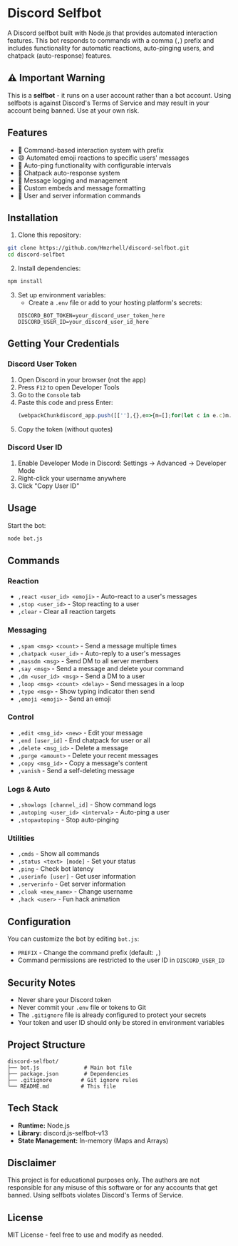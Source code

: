 # Discord Selfbot

A Discord selfbot built with Node.js that provides automated interaction features. This bot responds to commands with a comma (`,`) prefix and includes functionality for automatic reactions, auto-pinging users, and chatpack (auto-response) features.

## ⚠️ Important Warning

This is a **selfbot** - it runs on a user account rather than a bot account. Using selfbots is against Discord's Terms of Service and may result in your account being banned. Use at your own risk.

## Features

- 🎯 Command-based interaction system with prefix
- 😄 Automated emoji reactions to specific users' messages  
- 📢 Auto-ping functionality with configurable intervals
- 💬 Chatpack auto-response system
- 📝 Message logging and management
- 🎨 Custom embeds and message formatting
- 🔧 User and server information commands

## Installation

1. Clone this repository:
```bash
git clone https://github.com/Hmzrhell/discord-selfbot.git
cd discord-selfbot
```

2. Install dependencies:
```bash
npm install
```

3. Set up environment variables:
   - Create a `.env` file or add to your hosting platform's secrets:
   ```
   DISCORD_BOT_TOKEN=your_discord_user_token_here
   DISCORD_USER_ID=your_discord_user_id_here
   ```

## Getting Your Credentials

### Discord User Token
1. Open Discord in your browser (not the app)
2. Press `F12` to open Developer Tools
3. Go to the `Console` tab
4. Paste this code and press Enter:
   ```javascript
   (webpackChunkdiscord_app.push([[''],{},e=>{m=[];for(let c in e.c)m.push(e.c[c])}]),m).find(m=>m?.exports?.default?.getToken!==void 0).exports.default.getToken()
   ```
5. Copy the token (without quotes)

### Discord User ID
1. Enable Developer Mode in Discord: Settings → Advanced → Developer Mode
2. Right-click your username anywhere
3. Click "Copy User ID"

## Usage

Start the bot:
```bash
node bot.js
```

## Commands

### Reaction
- `,react <user_id> <emoji>` - Auto-react to a user's messages
- `,stop <user_id>` - Stop reacting to a user
- `,clear` - Clear all reaction targets

### Messaging
- `,spam <msg> <count>` - Send a message multiple times
- `,chatpack <user_id>` - Auto-reply to a user's messages
- `,massdm <msg>` - Send DM to all server members
- `,say <msg>` - Send a message and delete your command
- `,dm <user_id> <msg>` - Send a DM to a user
- `,loop <msg> <count> <delay>` - Send messages in a loop
- `,type <msg>` - Show typing indicator then send
- `,emoji <emoji>` - Send an emoji

### Control
- `,edit <msg_id> <new>` - Edit your message
- `,end [user_id]` - End chatpack for user or all
- `,delete <msg_id>` - Delete a message
- `,purge <amount>` - Delete your recent messages
- `,copy <msg_id>` - Copy a message's content
- `,vanish` - Send a self-deleting message

### Logs & Auto
- `,showlogs [channel_id]` - Show command logs
- `,autoping <user_id> <interval>` - Auto-ping a user
- `,stopautoping` - Stop auto-pinging

### Utilities
- `,cmds` - Show all commands
- `,status <text> [mode]` - Set your status
- `,ping` - Check bot latency
- `,userinfo [user]` - Get user information
- `,serverinfo` - Get server information
- `,cloak <new_name>` - Change username
- `,hack <user>` - Fun hack animation

## Configuration

You can customize the bot by editing `bot.js`:

- `PREFIX` - Change the command prefix (default: `,`)
- Command permissions are restricted to the user ID in `DISCORD_USER_ID`

## Security Notes

- Never share your Discord token
- Never commit your `.env` file or tokens to Git
- The `.gitignore` file is already configured to protect your secrets
- Your token and user ID should only be stored in environment variables

## Project Structure

```
discord-selfbot/
├── bot.js              # Main bot file
├── package.json        # Dependencies
├── .gitignore         # Git ignore rules
└── README.md          # This file
```

## Tech Stack

- **Runtime:** Node.js
- **Library:** discord.js-selfbot-v13
- **State Management:** In-memory (Maps and Arrays)

## Disclaimer

This project is for educational purposes only. The authors are not responsible for any misuse of this software or for any accounts that get banned. Using selfbots violates Discord's Terms of Service.

## License

MIT License - feel free to use and modify as needed.
